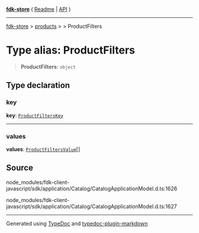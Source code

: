 [**fdk-store**](../../../README.md) ( [Readme](../../../README.md) \| [API](../../../API.md) )

---

[fdk-store](../../../API.md) > [products](../../README.md) > [<internal>](../README.md) > ProductFilters

# Type alias: ProductFilters

> **ProductFilters**: `object`

## Type declaration

### key

**key**: [`ProductFiltersKey`](type-alias.ProductFiltersKey.md)

---

### values

**values**: [`ProductFiltersValue`](type-alias.ProductFiltersValue.md)[]

## Source

node_modules/fdk-client-javascript/sdk/application/Catalog/CatalogApplicationModel.d.ts:1626

node_modules/fdk-client-javascript/sdk/application/Catalog/CatalogApplicationModel.d.ts:1627

---

Generated using [TypeDoc](https://typedoc.org/) and [typedoc-plugin-markdown](https://www.npmjs.com/package/typedoc-plugin-markdown)
